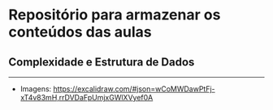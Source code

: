 # Repositório para armazenar os conteúdos das aulas

## Complexidade e Estrutura de Dados

---

- Imagens: https://excalidraw.com/#json=wCoMWDawPtFj-xT4v83mH,rrDVDaFpUmjxGWlXVyef0A
